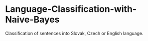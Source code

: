 # Language-Classification-with-Naive-Bayes
Classification of sentences into Slovak, Czech or English language.
